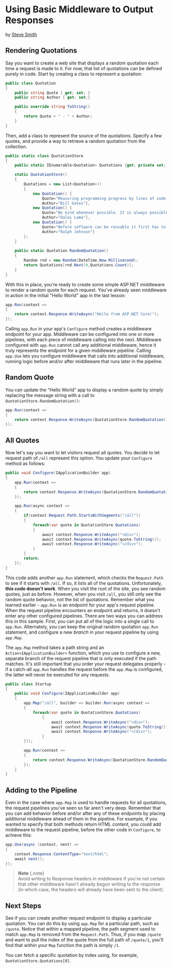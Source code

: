 # Using Basic Middleware to Output Responses
by [Steve Smith](http://deviq.com/me/steve-smith)

## Rendering Quotations

Say you want to create a web site that displays a random quotation each time a request is made to it. For now, that list of quotations can be defined purely in code. Start by creating a class to represent a quotation:

```c#
public class Quotation
{
    public string Quote { get; set; }
    public string Author { get; set;}

    public override string ToString()
    {
        return Quote + " - " + Author;
    }
}
```

Then, add a class to represent the source of the quotations. Specify a few quotes, and provide a way to retrieve a random quotation from the collection.

```c#
public static class QuotationStore
{
    public static IEnumerable<Quotation> Quotations {get; private set;}

    static QuotationStore()
    {
        Quotations = new List<Quotation>()
        {
            new Quotation() { 
                Quote="Measuring programming progress by lines of code is like measuring aircraft building progress by weight.", 
                Author="Bill Gates"},
            new Quotation() { 
                Quote="Be kind whenever possible. It is always possible.", 
                Author="Dalai Lama"},
            new Quotation() { 
                Quote="Before software can be reusable it first has to be usable.", 
                Author="Ralph Johnson"}
        };
    }
    
    public static Quotation RandomQuotation()
    {
        Random rnd = new Random(DateTime.Now.Millisecond);
        return Quotations[rnd.Next(0,Quotations.Count)];
    }
}
```

With this in place, you're ready to create some simple ASP.NET middleware to render a random quote for each request. You've already seen middleware in action in the initial "Hello World" app in the last lesson:

```c#
app.Run(context =>
{
    return context.Response.WriteAsync("Hello from ASP.NET Core!");
});
```

Calling ``app.Run`` in your app's ``Configure`` method creates a middleware endpoint for your app. Middleware can be configured into one or more pipelines, with each piece of middleware calling into the next. Middleware configured with ``app.Run`` cannot call any additional middleware, hence it truly represents the endpoint for a given middleware pipeline. Calling ``app.Use`` lets you configure middleware that calls into additional middleware, running logic before and/or after middleware that runs later in the pipeline.

## Random Quote

You can update the "Hello World" app to display a random quote by simply replacing the message string with a call to ``QuotationStore.RandomQuotation()``:

```c#
app.Run(context =>
{
    return context.Response.WriteAsync(QuotationStore.RandomQuotation().ToString());
});
```

## All Quotes

Now let's say you want to let visitors request all quotes. You decide to let request path of ``/all`` represent this option. You update your ``Configure`` method as follows:

```c#
public void Configure(IApplicationBuilder app)
{
    app.Run(context =>
    {
        return context.Response.WriteAsync(QuotationStore.RandomQuotation().ToString());
    });

    app.Run(async context =>
    {
        if(context.Request.Path.StartsWithSegments("/all"))
        {
            foreach(var quote in QuotationStore.Quotations)
            {
                await context.Response.WriteAsync("<div>");
                await context.Response.WriteAsync(quote.ToString());
                await context.Response.WriteAsync("</div>");
            }
        }
        return;
    });
}
```

This code adds another ``app.Run`` statement, which checks the ``Request.Path`` to see if it starts with ``/all``. If so, it lists all of the quotations. Unfortunately, **this code doesn't work**. When you visit the root of the site, you see random quotes, just as before. However, when you visit ``/all``, you still only see the random quote behavior, not the list of quotations. Remember what you learned earlier - ``app.Run`` is an endpoint for your app's request pipeline. When the request pipeline encounters an endpoint and returns, it doesn't enter any other configured pipelines. There are two ways you can address this in this sample. First, you can put all of the logic into a single call to ``app.Run``. Alternately, you can keep the original random quotation ``app.Run`` statement, and configure a new *branch* in your request pipeline by using ``app.Map``.

The ``app.Map`` method takes a path string and an ``Action<IApplicationBuilder>`` function, which you use to configure a new, separate branch of the request pipeline that is only executed if the path matches. It's still important that you order your request delegates properly - if a catch-all ``app.Run`` handles the request before the ``app.Map`` is configured, the latter will never be executed for any requests.

```c#
public class Startup
{
    public void Configure(IApplicationBuilder app)
    {
        app.Map("/all", builder => builder.Run(async context =>
        {
            foreach(var quote in QuotationStore.Quotations)
                {
                    await context.Response.WriteAsync("<div>");
                    await context.Response.WriteAsync(quote.ToString());
                    await context.Response.WriteAsync("</div>");
                }
        }));

        app.Run(context =>
        {
            return context.Response.WriteAsync(QuotationStore.RandomQuotation().ToString());
        });
    }
}
```

## Adding to the Pipeline

Even in the case where ``app.Map`` is used to handle requests for all quotations, the request pipelines you've seen so far aren't very deep. Remember that you can add behavior before and/or after any of these endpoints by placing additional middleware ahead of them in the pipeline. For example, if you wanted to specify that both methods return HTML content, you could add middleware to the request pipeline, before the other code in ``Configure``, to achieve this:

```c#
app.Use(async (context, next) => 
{   
    context.Response.ContentType="text/html";
    await next();
});
```

> **Note** {.note}    
> Avoid writing to Response headers in middleware if you're not certain that other middleware hasn't already begun writing to the response (in which case, the headers will already have been sent to the client).

## Next Steps

See if you can create another request endpoint to display a particular quotation. You can do this by using ``app.Map`` for a particular path, such as ``/quote``. Notice that within a mapped pipeline, the path segment used to match ``app.Map`` is removed from the ``Request.Path``. Thus, if you map ``/quote`` and want to pull the index of the quote from the full path of ``/quote/1``, you'll find that within your ``Map`` function the path is simply ``/1``.

You can fetch a specific quotation by index using, for example, ``QuotationStore.Quotations[0]``.
